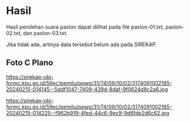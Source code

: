 # Hasil

Hasil perolehan suara paslon dapat dilihat pada file paslon-01.txt, paslon-02.txt, dan paslon-03.txt.

Jika tidak ada, artinya data tersebut belum ada pada SIREKAP.

## Foto C Plano

https://sirekap-obj-formc.kpu.go.id/59ec/pemilu/ppwp/31/74/09/10/02/3174091002165-20240215-014145--5ddf1047-7409-439d-8daf-9f0624d8c2a6.jpg

https://sirekap-obj-formc.kpu.go.id/59ec/pemilu/ppwp/31/74/09/10/02/3174091002165-20240215-014225--f962b919-4fed-44c6-9ec9-9d6fde2d6c62.jpg
